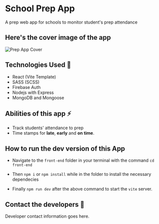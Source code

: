 # School Prep App
A prep web app for schools to monitor student's prep attendance

## Here's the cover image of the app
![Prep App Cover]("./front-end/src/assets/cover.png")

## Technologies Used 🔨
- React (Vite Template)
- SASS (SCSS)
- Firebase Auth
- Nodejs with Express
- MongoDB and Mongoose

## Abilities of this app ⚡
- Track students' attendance to prep
- Time stamps for **late**, **early** and **on time**.

## How to run the dev version of this App
- Navigate to the `front-end` folder in your terminal with the command ``cd front-end``
- Then `npm i` or  `npm install` while in the folder to install the necessary dependecies

- Finally `npm run dev` after the above command to start the `vite` server.

## Contact the developers 📧
Developer contact information goes here.
